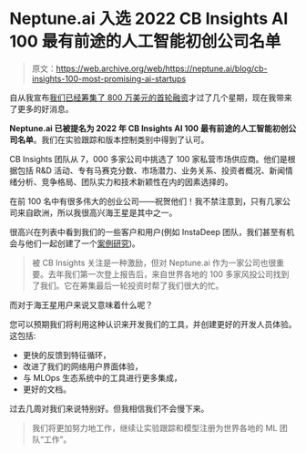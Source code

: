 # Neptune.ai 入选 2022 CB Insights AI 100 最有前途的人工智能初创公司名单

> 原文：<https://web.archive.org/web/https://neptune.ai/blog/cb-insights-100-most-promising-ai-startups>

自从我宣布[我们已经筹集了 800 万美元的首轮融资](/web/20221201162255/https://neptune.ai/blog/series-a-announcement)才过了几个星期，现在我带来了更多的好消息。

**Neptune.ai 已被提名为 2022 年 CB Insights AI 100 最有前途的人工智能初创公司名单**。我们在实验跟踪和版本控制类别中得到了认可。

CB Insights 团队从 7，000 多家公司中挑选了 100 家私营市场供应商。他们是根据包括 R&D 活动、专有马赛克分数、市场潜力、业务关系、投资者概况、新闻情绪分析、竞争格局、团队实力和技术新颖性在内的因素选择的。

在前 100 名中有很多伟大的创业公司——祝贺他们！我不禁注意到，只有几家公司来自欧洲，所以我很高兴海王星是其中之一。

很高兴在列表中看到我们的一些客户和用户(例如 InstaDeep 团队，我们甚至有机会与他们一起创建了一个[案例研究](/web/20221201162255/https://neptune.ai/customers/instadeep))。

> 被 CB Insights 关注是一种激励，但对 Neptune.ai 作为一家公司也很重要。去年我们第一次登上报告后，来自世界各地的 100 多家风投公司找到了我们。它在筹集最后一轮投资时帮了我们很大的忙。

而对于海王星用户来说又意味着什么呢？

您可以预期我们将利用这种认识来开发我们的工具，并创建更好的开发人员体验。这包括:

*   更快的反馈到特征循环，
*   改进了我们的网络用户界面体验，
*   与 MLOps 生态系统中的工具进行更多集成，
*   更好的文档。

过去几周对我们来说特别好。但我相信我们不会慢下来。

> 我们将更加努力地工作，继续让实验跟踪和模型注册为世界各地的 ML 团队“工作”。